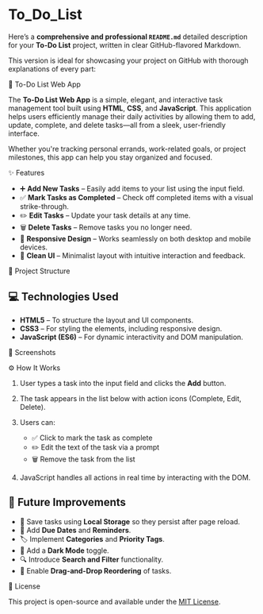 # To_Do_List

Here’s a **comprehensive and professional `README.md`** detailed description for your **To-Do List** project, written in clear GitHub-flavored Markdown. 

This version is ideal for showcasing your project on GitHub with thorough explanations of every part:

📝 To-Do List Web App

The **To-Do List Web App** is a simple, elegant, and interactive task management tool built using **HTML**, **CSS**, and **JavaScript**. 
This application helps users efficiently manage their daily activities by allowing them to add, update, complete, and delete tasks—all from a sleek, user-friendly interface.

Whether you're tracking personal errands, work-related goals, or project milestones, this app can help you stay organized and focused.



 ✨ Features

- ➕ **Add New Tasks** – Easily add items to your list using the input field.
- ✅ **Mark Tasks as Completed** – Check off completed items with a visual strike-through.
- ✏️ **Edit Tasks** – Update your task details at any time.
- 🗑️ **Delete Tasks** – Remove tasks you no longer need.
- 📱 **Responsive Design** – Works seamlessly on both desktop and mobile devices.
- 🎨 **Clean UI** – Minimalist layout with intuitive interaction and feedback.

 📂 Project Structure

## 💻 Technologies Used

* **HTML5** – To structure the layout and UI components.
* **CSS3** – For styling the elements, including responsive design.
* **JavaScript (ES6)** – For dynamic interactivity and DOM manipulation.

 📸 Screenshots

⚙️ How It Works

1. User types a task into the input field and clicks the **Add** button.
2. The task appears in the list below with action icons (Complete, Edit, Delete).
3. Users can:

   * ✅ Click to mark the task as complete
   * ✏️ Edit the text of the task via a prompt
   * 🗑️ Remove the task from the list
4. JavaScript handles all actions in real time by interacting with the DOM.

## 🌟 Future Improvements

* 💾 Save tasks using **Local Storage** so they persist after page reload.
* 📅 Add **Due Dates** and **Reminders**.
* 🏷️ Implement **Categories** and **Priority Tags**.
* 🌙 Add a **Dark Mode** toggle.
* 🔍 Introduce **Search and Filter** functionality.
* 🔄 Enable **Drag-and-Drop Reordering** of tasks.

 📄 License

This project is open-source and available under the [MIT License](LICENSE).
